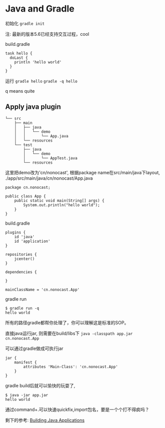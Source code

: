 Java and Gradle
===============
初始化
`gradle init`

注: 最新的版本5.6已经支持交互过程，cool

build.gradle
```
task hello {
  doLast {
    println 'hello world'
  }
}
```
运行
`gradle hello`
`gradle -q hello` 

q means quite

## Apply java plugin
```
└── src
    ├── main
    │   ├── java  
    │   │   └── demo
    │   │       └── App.java
    │   └── resources
    └── test      
        ├── java
        │   └── demo
        │       └── AppTest.java
        └── resources
```
这里把demo改为'cn/nonocast', 根据package name在src/main/java下layout,
./app/src/main/java/cn/nonocast/App.java
```
package cn.nonocast;

public class App {
    public static void main(String[] args) {  
        System.out.println("hello world");
    }
}
```

build.gradle
```
plugins {
    id 'java'
    id 'application'
}

repositories {
    jcenter() 
}

dependencies {

}

mainClassName = 'cn.nonocast.App' 
```

gradle run
```
$ gradle run -q
hello world
```

所有的路径gradle都帮你处理了，你可以理解这是标准的SOP。

直接java运行jar, 则需要在build/libs下
`
java -classpath app.jar cn.nonocast.App
`

可以通过gradle做成可执行jar
```
jar {
    manifest {
        attributes 'Main-Class': 'cn.nonocast.App'
    }
}
```

gradle build后就可以愉快的玩耍了,
```
$ java -jar app.jar 
hello world
```

通过command+.可以快速quickfix,import包名，要是一个个打不得疯吗？

剩下的参考:
[Building Java Applications](https://guides.gradle.org/building-java-applications/)
